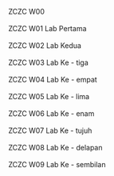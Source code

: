 ZCZC W00 </br></br>
ZCZC W01 Lab Pertama </br></br>
ZCZC W02 Lab Kedua </br></br>
ZCZC W03 Lab Ke - tiga </br></br>
ZCZC W04 Lab Ke - empat </br></br>
ZCZC W05 Lab Ke - lima </br></br>
ZCZC W06 Lab Ke - enam </br></br>
ZCZC W07 Lab Ke - tujuh </br></br>
ZCZC W08 Lab Ke - delapan </br></br>
ZCZC W09 Lab Ke - sembilan </br></br>